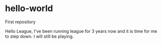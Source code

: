 # hello-world
First repository

Hello League,
I've been running league for 3 years now and it is time for me to step down.  I will still be playing.

